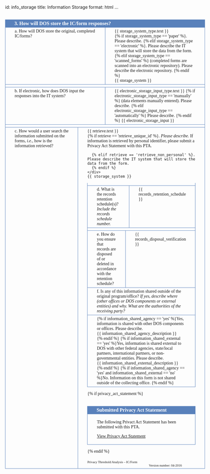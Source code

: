 id: info_storage
title: Information Storage
format: html
...

<style>
  .dos-pta-form {
    font-family: TimesNewRoman, Times, serif;
    width: 650px;
    margin: auto;
  }

  .dos-pta-form h2 {
    font-size: 12pt;
    font-family: TimesNewRoman, Times, serif;
    background-color: rgb(89, 129, 187);
    padding: 4px 30px 4px 30px;
    color: white;
    font-weight: bold;
    margin: 0px 0px 0px 0px;
    margin-top: 2em;
  }

  .dos-pta-form .cell-full {
    border-left: 1px solid rgb(89, 129, 187);
    border-right: 1px solid rgb(89, 129, 187);
    border-bottom: 1px solid rgb(89, 129, 187);padding: 4px 30px 4px 30px;
    font-family: TimesNewRoman, Times, serif;
  }

  .dos-pta-form .cell-left {
    border-left: 1px solid rgb(89, 129, 187);
    border-bottom: 1px solid rgb(89, 129, 187);
    padding: 4px 30px 4px 30px;
    width: 49.5%;
    display: table-cell;
    height: 100%;
  }

  .dos-pta-form .cell-right {
    border-left: 1px solid rgb(89, 129, 187);
    border-right: 1px solid rgb(89, 129, 187);
    border-bottom: 1px solid rgb(89, 129, 187);
    padding: 4px 30px 4px 30px;
    width: 49.5%;
    display: table-cell;
    height: 100%;
    vertical-align: top;
  }

  .footer {
    font-size: .75em; 
    text-align: left;
    margin:auto;
    margin-top: 2em;
  }
</style>
<!-- Parameters
- id: info_storage_intro
- id: storage_system_type
- id: storage_system
- id: electronic_storage_input_type
- id: electronic_storage_input
- id: retrieve
- id: retrieve_unique_id_description
- id: retrieve_non_personal_description
- id: records_retention_schedule
- id: records_disposal_verification
- id: information_shared_agency
- id: information_shared_agency_description
- id: information_shared_external
- id: information_shared_external_description
-->

<div class="dos-pta-form">

  <h2>3. How will DOS store the IC/form responses?</h2>
  <div class="cell-left">
   a. How will DOS store the original, completed IC/forms?
  </div>
  <div class="cell-right">
    {{ storage_system_type.text }}
    <div>
      {% if storage_system_type == 'paper' %}. Please describe.
      {% elif storage_system_type == 'electronic' %}. Please describe the IT system that will store the data from the form.
      {% elif storage_system_type == 'scanned_forms' %} (completed forms are scanned into an electronic repository). Please describe the electronic repository.
      {% endif %}
    </div>
    {{ storage_system }}
  </div>
  <div class="cell-full" style="height:0px; border-top: 0px black solid;"></div>

  <div class="cell-left">
    b. If electronic, how does DOS input the responses into the IT system?
  </div>
  <div class="cell-right">
    {{ electronic_storage_input_type.text }}
    {% if electronic_storage_input_type == 'manually' %} (data elements manually entered). Please describe.
    {% elif electronic_storage_input_type == 'automatically' %} Please describe.
    {% endif %}
    {{ electronic_storage_input }}
  </div>
  <div class="cell-full" style="height:0px; border-top: 0px black solid;"></div>

  <div class="cell-left">
   c. How would a user search the information submitted on the forms, <i>i.e.,</i> how is the information retrieved?
  </div>
  <div class="cell-right">
    {{ retrieve.text }}
    <div>
      {% if retrieve == 'retrieve_unique_id' %}. <i>Please describe.</i> If information is retrieved by personal identifier, please submit a Privacy Act Statement with this PTA.

      {% elif retrieve == 'retrieve_non_personal' %}. Please describe the IT system that will store the data from the form.
      {% endif %}
    </div>
    {{ storage_system }}
  </div>
  <div class="cell-full" style="height:0px; border-top: 0px black solid;"></div>

  <div class="cell-left">
   d. What is the records retention schedule(s)?  <i>Include the records schedule number.</i>
  </div>
  <div class="cell-right">
    {{ records_retention_schedule }}
  </div>
  <div class="cell-full" style="height:0px; border-top: 0px black solid;"></div>

  <div class="cell-left">
   e. How do you ensure that records are disposed of or deleted in accordance with the retention schedule?
  </div>
  <div class="cell-right">
    {{ records_disposal_verification }}
  </div>

  <div class="cell-full">
    f. Is any of this information shared outside of the original program/office? <i>If yes, describe where (other offices or DOS components or external entities) and why. What are the authorities of the receiving party?</i>
  </div>
  <div class="cell-full">
    {% if information_shared_agency == 'yes' %}Yes, information is shared with other DOS components or offices. Please describe.
    <div>{{ information_shared_agency_description }}</div>
    {% endif %}
    {% if information_shared_external == 'yes' %}Yes, information is shared external to DOS with other federal agencies, state/local partners, international partners, or non-governmental entities. Please describe.
    <div>{{ information_shared_external_description }}</div>
    {% endif %}
    {% if information_shared_agency == 'yes' and information_shared_external == 'no' %}No. Information on this form is not shared outside of the collecting office.
    {% endif %}
  </div>

  {% if privacy_act_statement %}
  <h2>Submitted Privacy Act Statement</h2>
  <div class="cell-full">
    <p>The following Privact Act Statement has been submitted with this PTA.</p>
    <p><a href="{{ privacy_act_statement.url }}">View Privacy Act Statement</a></p>
  </div>

  {% endif %}


  <div class="footer">
    <span>Privacy Threshold Analysis – IC/Form</span>
    <span style="margin-left: 200px;">Version number: 04-2016</span>
  </div>

</div>
